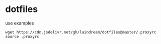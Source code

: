 # dotfiles

use examples
``` shell
wget https://cdn.jsdelivr.net/gh/laindream/dotfiles@master/.proxyrc
source .proxyrc
```
